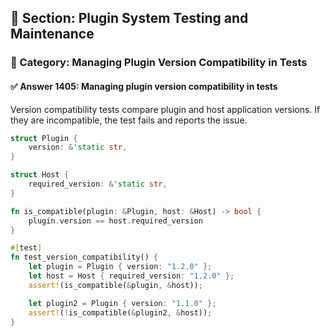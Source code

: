 ## 📘 Section: Plugin System Testing and Maintenance  
### 🔹 Category: Managing Plugin Version Compatibility in Tests  
#### ✅ Answer 1405: Managing plugin version compatibility in tests

Version compatibility tests compare plugin and host application versions. If they are incompatible, the test fails and reports the issue.

```rust
struct Plugin {
    version: &'static str,
}

struct Host {
    required_version: &'static str,
}

fn is_compatible(plugin: &Plugin, host: &Host) -> bool {
    plugin.version == host.required_version
}

#[test]
fn test_version_compatibility() {
    let plugin = Plugin { version: "1.2.0" };
    let host = Host { required_version: "1.2.0" };
    assert!(is_compatible(&plugin, &host));

    let plugin2 = Plugin { version: "1.1.0" };
    assert!(!is_compatible(&plugin2, &host));
}
```
